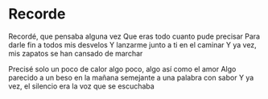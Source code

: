 # Recorde
Recordé, que pensaba alguna vez
Que eras todo cuanto pude precisar
Para darle fin a todos mis desvelos
Y lanzarme junto a ti en el caminar
Y ya vez, mis zapatos se han cansado de marchar

Precisé solo un poco de calor
algo poco, algo así como el amor
Algo parecido a un beso en la mañana
semejante a una palabra con sabor
Y ya vez, el silencio era la voz que se escuchaba
